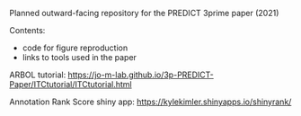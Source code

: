 Planned outward-facing repository for the PREDICT 3prime paper (2021)

Contents:
 - code for figure reproduction
 - links to tools used in the paper


ARBOL tutorial: https://jo-m-lab.github.io/3p-PREDICT-Paper/ITCtutorial/ITCtutorial.html

Annotation Rank Score shiny app: https://kylekimler.shinyapps.io/shinyrank/
